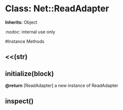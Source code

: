 # Class: Net::ReadAdapter
**Inherits:** Object
    

:nodoc: internal use only



#Instance Methods
## <<(str) [](#method-i-<<)

## initialize(block) [](#method-i-initialize)

**@return** [ReadAdapter] a new instance of ReadAdapter

## inspect() [](#method-i-inspect)

